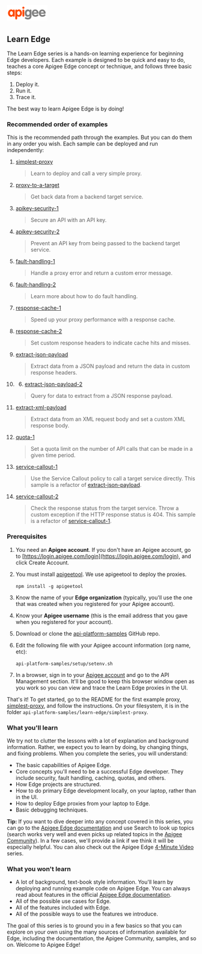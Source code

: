 # ![alt text](../images/apigee-logo.png "Apigee Logo")

## Learn Edge

The Learn Edge series is a hands-on learning experience for beginning Edge developers. Each example is designed to be quick and easy to do, teaches a core Apigee Edge concept or technique, and follows three basic steps:

1. Deploy it.
2. Run it.
3. Trace it.

The best way to learn Apigee Edge is by doing!

### Recommended order of examples

This is the recommended path through the examples. But you can do them in any order you wish. Each sample can be deployed and run independently:

1. [simplest-proxy](./simplest-proxy/README.md) 

    >Learn to deploy and call a very simple proxy. 

2. [proxy-to-a-target](./proxy-to-a-target/README.md)

    >Get back data from a backend target service. 

3. [apikey-security-1](./apikey-security-1/README.md)

    >Secure an API with an API key. 

4.  [apikey-security-2](./apikey-security-1/README.md)

    >Prevent an API key from being passed to the backend target service.

4. [fault-handling-1](./fault-handling-1/README.md)

    >Handle a proxy error and return a custom error message. 

5. [fault-handling-2](./fault-handling-2/README.md)

    >Learn more about how to do fault handling. 

5. [response-cache-1](./response-cache-1/README.md)

    >Speed up your proxy performance with a response cache. 

6. [response-cache-2](./response-cache-2/README.md)

    >Set custom response headers to indicate cache hits and misses.

6. [extract-json-payload](./extract-json-payload/README.md)

    >Extract data from a JSON payload and return the data in custom response headers.
    
7. 6. [extract-json-payload-2](./extract-json-payload-2/README.md)

    >Query for data to extract from a JSON response payload.

7. [extract-xml-payload](./extract-xml-payload/README.md)

    >Extract data from an XML request body and set a custom XML response body. 

7. [quota-1](./quota-1/README.md)

    >Set a quota limit on the number of API calls that can be made in a given time period.

8. [service-callout-1](./service-callout-1/README.md)

    > Use the Service Callout policy to call a target service directly. This sample is a refactor of [extract-json-payload](./extract-json-payload/README.md).

8. [service-callout-2](./service-callout-2/README.md)

    > Check the response status from the target service. Throw a custom exception if the HTTP response status is 404. This sample is a refactor of [service-callout-1](./service-callout-1/README.md).


### Prerequisites

1. You need an **Apigee account**. If you don't have an Apigee account, go to [https://login.apigee.com/login](https://login.apigee.com/login), and click Create Account.
2. You must install [apigeetool](https://www.npmjs.com/package/apigeetool). We use apigeetool to deploy the proxies. 

    `npm install -g apigeetool`

2. Know the name of your **Edge organization** (typically, you'll use the one that was created when you registered for your Apigee account).
3. Know your **Apigee username** (this is the email address that you gave when you registered for your account).
2. Download or clone the [api-platform-samples](https://github.com/apigee/api-platform-samples) GitHub repo.
3. Edit the following file with your Apigee account information (org name, etc):

    `api-platform-samples/setup/setenv.sh`

6. In a browser, sign in to your [Apigee account](http://apigee.com) and go to the API Management section. It'll be good to keep this browser window open as you work so you can view and trace the Learn Edge proxies in the UI.

That's it! To get started, go to the README for the first example proxy, [simplest-proxy](./simplest-proxy), and follow the instructions. On your filesystem, it is in the folder `api-platform-samples/learn-edge/simplest-proxy`.

### What you'll learn

We try not to clutter the lessons with a lot of explanation and background information. Rather, we expect you to learn by doing, by changing things, and fixing problems. When you complete the series, you will understand:

* The basic capabilities of Apigee Edge.
* Core concepts you'll need to be a successful Edge developer. They include security, fault handling, caching, quotas, and others. 
* How Edge projects are structured.
* How to do primary Edge development locally, on your laptop, rather than in the UI.
* How to deploy Edge proxies from your laptop to Edge.
* Basic debugging techniques.

**Tip:** If you want to dive deeper into any concept covered in this series, you can go to the [Apigee Edge documentation](http://docs.apigee.com/) and use Search to look up topics (search works very well and even picks up related topics in the [Apigee Community](https://community.apigee.com/index.html)). In a few cases, we'll provide a link if we think it will be especially helpful. You can also check out the Apigee Edge [4-Minute Video](https://www.youtube.com/playlist?list=PLIXjuPlujxxxe3iTmLtgfIBgpMo7iD7fk) series. 

### What you won't learn

* A lot of background, text-book style information. You'll learn by deploying and running example code on Apigee Edge. You can always read about features in the official [Apigee Edge documentation](http://docs.apigee.com/). 
* All of the possible use cases for Edge.
* All of the features included with Edge.
* All of the possible ways to use the features we introduce.

The goal of this series is to ground you in a few basics so that you can explore on your own using the many sources of information available for Edge, including the documentation, the Apigee Community, samples, and so on. Welcome to Apigee Edge!



